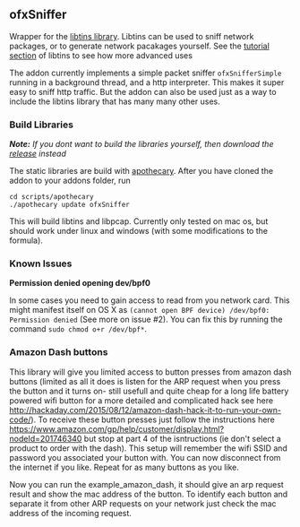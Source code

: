 ## ofxSniffer
Wrapper for the [libtins library](http://libtins.github.io). Libtins can be used to sniff network packages, or to generate network pacakages yourself. See the [tutorial section](http://libtins.github.io/tutorial/) of libtins to see how more advanced uses

The addon currently implements a simple packet sniffer `ofxSnifferSimple` running in a background thread, and a http interpreter. This makes it super easy to sniff http traffic. But the addon can also be used just as a way to include the libtins library that has many many other uses. 

### Build Libraries
***Note:*** *If you dont want to build the libraries yourself, then download the [release](https://github.com/HalfdanJ/ofxSniffer/releases) instead*

The static libraries are build with [apothecary](https://github.com/openframeworks/apothecary). 
After you have cloned the addon to your addons folder, run 
```
cd scripts/apothecary
./apothecary update ofxSniffer
```
This will build libtins and libpcap. Currently only tested on mac os, but should work under linux and windows (with some modifications to the formula).

### Known Issues
**Permission denied opening dev/bpf0**

In some cases you need to gain access to read from you network card. This might manifest itself on OS X as `(cannot open BPF device) /dev/bpf0: Permission denied` (See more on issue #2). You can fix this by running the command `sudo chmod o+r /dev/bpf*`.

### Amazon Dash buttons

This library will give you limited access to button presses from amazon dash buttons (limited as all it does is listen for the ARP request when you press the button and it turns on- still usefull and quite cheap for a long life battery powered wifi button for a more detailed and complicated hack see here http://hackaday.com/2015/08/12/amazon-dash-hack-it-to-run-your-own-code/). To receive these button presses just follow the instructions here https://www.amazon.com/gp/help/customer/display.html?nodeId=201746340 but stop at part 4 of the isntructions (ie don't select a product to order with the dash). This setup will remember the wifi SSID and password you associated your button with. You can now disconnect from the internet if you like. Repeat for as many buttons as you like.

Now you can run the example_amazon_dash, it should give an arp request result and show the mac address of the button. To identify each button and separate it from other ARP requests on your network just check the mac address of the incoming request.

